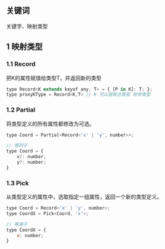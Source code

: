 ## 关键词

关键字、映射类型

## 1 映射类型

### 1.1 Record

把K的属性赋值给类型T，并返回新的类型

```js
type Record<K extends keyof any, T> = { [P in K]: T; };
type proxyKType = Record<K,T> // K 可以是联合类型 枚举类型 
```

### 1.2  Partial

将类型定义的所有属性都修改为可选。

```js
type Coord = Partial<Record<'x' | 'y', number>>;

// 等同于
type Coord = {
	x?: number;
	y?: number;
}
```

### 1.3  Pick

从类型定义的属性中，选取指定一组属性，返回一个新的类型定义。

```js
type Coord = Record<'x' | 'y', number>;
type CoordX = Pick<Coord, 'x'>;

// 等用于
type CoordX = {
	x: number;
}
```
